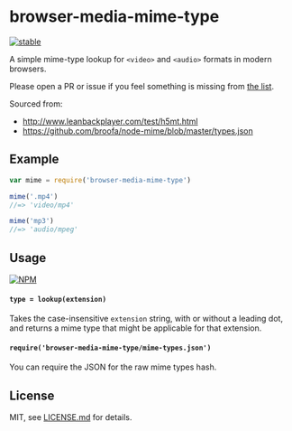 # browser-media-mime-type

[![stable](http://badges.github.io/stability-badges/dist/stable.svg)](http://github.com/badges/stability-badges)

A simple mime-type lookup for `<video>` and `<audio>` formats in modern browsers.

Please open a PR or issue if you feel something is missing from [the list](./mime-types.json).

Sourced from:

- http://www.leanbackplayer.com/test/h5mt.html
- https://github.com/broofa/node-mime/blob/master/types.json

## Example

```js
var mime = require('browser-media-mime-type')

mime('.mp4')
//=> 'video/mp4'

mime('mp3')
//=> 'audio/mpeg'
```

## Usage

[![NPM](https://nodei.co/npm/browser-media-mime-type.png)](https://www.npmjs.com/package/browser-media-mime-type)

#### `type = lookup(extension)`

Takes the case-insensitive `extension` string, with or without a leading dot, and returns a mime type that might be applicable for that extension.

#### `require('browser-media-mime-type/mime-types.json')`

You can require the JSON for the raw mime types hash.

## License

MIT, see [LICENSE.md](http://github.com/mattdesl/browser-media-mime-type/blob/master/LICENSE.md) for details.
